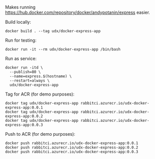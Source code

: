 Makes running https://hub.docker.com/repository/docker/andypotanin/express easier.

Build locally:
```
docker build . --tag udx/docker-express-app
```

Run for testing:
```
docker run -it --rm udx/docker-express-app /bin/bash
```

Run as service:
``` 
docker run -itd \
  --publish=80 \
  --name=express.$(hostname) \
  --restart=always \
  udx/docker-express-app
```

Tag for ACR (for demo purposes):
```
docker tag udx/docker-express-app rabbitci.azurecr.io/udx-docker-express-app:0.0.1
docker tag udx/docker-express-app rabbitci.azurecr.io/udx-docker-express-app:0.0.2
docker tag udx/docker-express-app rabbitci.azurecr.io/udx-docker-express-app:0.0.3
```

Push to ACR (for demo purposes):
```
docker push rabbitci.azurecr.io/udx-docker-express-app:0.0.1
docker push rabbitci.azurecr.io/udx-docker-express-app:0.0.2
docker push rabbitci.azurecr.io/udx-docker-express-app:0.0.3
```